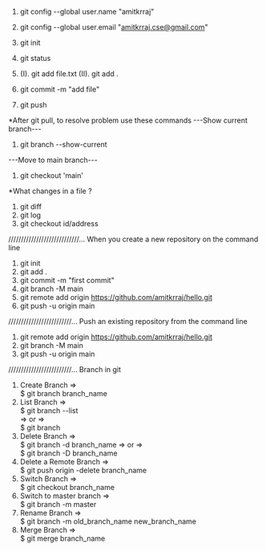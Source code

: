 1. git config --global user.name "amitkrraj"

2. git config --global user.email "amitkrraj.cse@gmail.com"

3. git init

4. git status

5. (I). git add file.txt
  (II). git add .
  
6. git commit -m "add file"

7. git push


*After git pull, to resolve problem use these commands
---Show current branch---
1. git branch --show-current


---Move to main branch---
1. git checkout 'main'

*What changes in a file ?
1. git diff
2. git log
3. git checkout id/address


////////////////////////////...
When you create a new repository on the command line

1. git init
2. git add .
3. git commit -m "first commit"
4. git branch -M main
5. git remote add origin https://github.com/amitkrraj/hello.git
6. git push -u origin main


/////////////////////////...
Push an existing repository from the command line

1. git remote add origin https://github.com/amitkrraj/hello.git
2. git branch -M main
3. git push -u origin main


/////////////////////////...
Branch in git

1. Create Branch  =>   
    $ git branch branch_name
2. List Branch  =>  
    $ git branch --list  
     =>  or  =>  
    $ git branch  
3. Delete Branch  =>  
    $ git branch -d branch_name
     =>  or  =>  
    $ git branch -D branch_name
4. Delete a Remote Branch  =>  
    $ git push origin -delete branch_name
5. Switch Branch  =>  
    $ git checkout branch_name
6. Switch to master branch  =>  
    $ git branch -m master 
7. Rename Branch  =>  
    $ git branch -m old_branch_name new_branch_name
8. Merge Branch  =>  
    $ git merge branch_name 

